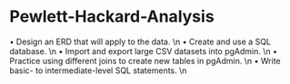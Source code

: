 # Pewlett-Hackard-Analysis
•	Design an ERD that will apply to the data. \n
•	Create and use a SQL database. \n
•	Import and export large CSV datasets into pgAdmin. \n
•	Practice using different joins to create new tables in pgAdmin. \n
•	Write basic- to intermediate-level SQL statements. \n
